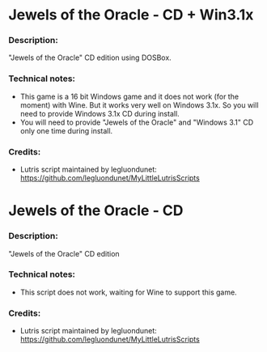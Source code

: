 # Jewels of the Oracle - CD + Win3.1x
### Description:
"Jewels of the Oracle"  CD edition using DOSBox.
### Technical notes:
- This game is a 16 bit Windows game and it does not work (for the moment) with Wine. But it works very well on Windows 3.1x. So you will need to provide Windows 3.1x CD during install.
- You will need to provide "Jewels of the Oracle" and "Windows 3.1" CD only one time during install.
### Credits:
- Lutris script maintained by legluondunet: https://github.com/legluondunet/MyLittleLutrisScripts


# Jewels of the Oracle - CD
### Description:
"Jewels of the Oracle"  CD edition
### Technical notes:
- This script does not work, waiting for Wine to support this game.
### Credits:
- Lutris script maintained by legluondunet: https://github.com/legluondunet/MyLittleLutrisScripts
